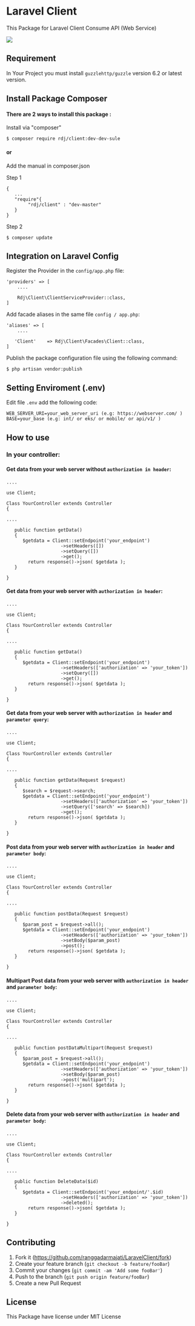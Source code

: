 # Laravel Client

This Package for Laravel Client Consume API (Web Service)

![](json-rest_schema.png)

## Requirement
In Your Project you must install ``guzzlehttp/guzzle`` version 6.2 or latest version.

## Install Package Composer

#### There are 2 ways to install this package :

Install via "composer"
```code
$ composer require rdj/client:dev-dev-sule
```
#### or
Add the manual in composer.json

   Step 1
   ```code
   {
      ...
      "require"{ 
           "rdj/client" : "dev-master"
      }
   }
   ```
   Step 2
   ```code
   $ composer update
   ```

## Integration on Laravel Config

Register the Provider in the `config/app.php` file:
```code
'providers' => [
	....

	Rdj\Client\ClientServiceProvider::class,
]
```
Add facade aliases in the same file `config / app.php`:
```code
'aliases' => [
    ....

   'Client'    => Rdj\Client\Facades\Client::class,
]
```
Publish the package configuration file using the following command:
```code
$ php artisan vendor:publish
```

## Setting Enviroment (.env)
Edit file `.env` add the following code:
```code
WEB_SERVER_URI=your_web_server_uri (e.g: https://webserver.com/ )
BASE=your_base (e.g: int/ or eks/ or mobile/ or api/v1/ )
```

## How to use
### In your controller:
  
#### Get data from your web server without `authorization in header`:
```code
....

use Client;

Class YourController extends Controller
{

....

   public function getData()
   {
      $getdata = Client::setEndpoint('your_endpoint')
                    ->setHeaders([])
                    ->setQuery([])
                    ->get();
        return response()->json( $getdata );
   }

}
```
#### Get data from your web server with `authorization in header`:
```code
....

use Client;

Class YourController extends Controller
{

....

   public function getData()
   {
      $getdata = Client::setEndpoint('your_endpoint')
                    ->setHeaders(['authorization' => 'your_token'])
                    ->setQuery([])
                    ->get();
        return response()->json( $getdata );
   }

}
```
#### Get data from your web server with `authorization in header` and `parameter query`:
```code
....

use Client;

Class YourController extends Controller
{

....

   public function getData(Request $request)
   {
      $search = $request->search;
      $getdata = Client::setEndpoint('your_endpoint')
                    ->setHeaders(['authorization' => 'your_token'])
                    ->setQuery(['search' => $search])
                    ->get();
        return response()->json( $getdata );
   }

}
```
#### Post data from your web server with `authorization in header` and `parameter body`:
```code
....

use Client;

Class YourController extends Controller
{

....

   public function postData(Request $request)
   {
      $param_post = $request->all();
      $getdata = Client::setEndpoint('your_endpoint')
                    ->setHeaders(['authorization' => 'your_token'])
                    ->setBody($param_post)
                    ->post();
        return response()->json( $getdata );
   }

}
```

#### Multipart Post data from your web server with `authorization in header` and `parameter body`:
```code
....

use Client;

Class YourController extends Controller
{

....

   public function postDataMultipart(Request $request)
   {
      $param_post = $request->all();
      $getdata = Client::setEndpoint('your_endpoint')
                    ->setHeaders(['authorization' => 'your_token'])
                    ->setBody($param_post)
                    ->post('multipart');
        return response()->json( $getdata );
   }

}
```

#### Delete data from your web server with `authorization in header` and `parameter body`:
```code
....

use Client;

Class YourController extends Controller
{

....

   public function DeleteData($id)
   {
      $getdata = Client::setEndpoint('your_endpoint/'.$id)
                    ->setHeaders(['authorization' => 'your_token'])
                    ->deleted();
        return response()->json( $getdata );
   }

}
```

## Contributing

1. Fork it (<https://github.com/ranggadarmajati/LaravelClient/fork>)
2. Create your feature branch (`git checkout -b feature/fooBar`)
3. Commit your changes (`git commit -am 'Add some fooBar'`)
4. Push to the branch (`git push origin feature/fooBar`)
5. Create a new Pull Request

## License
This Package have license under MIT License
